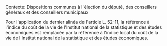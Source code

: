 Contexte: Dispositions communes à l'élection du député, des conseillers généraux et des conseillers municipaux

Pour l'application du dernier alinéa de l'article L. 52-11, la référence à l'indice du coût de la vie de l'Institut national de la statistique et des études économiques est remplacée par la référence à l'indice local du coût de la vie de l'Institut national de la statistique et des études économiques.